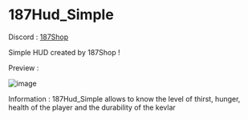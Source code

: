 # 187Hud_Simple
Discord : [187Shop](https://discord.gg/dzB6qV3tPy)

Simple HUD created by 187Shop !

Preview : 

![image](https://github.com/Lucka-Vltr/187Hud_Simple/assets/114506370/5039c5df-2612-4c91-8c0f-b75c02405036)

Information :  187Hud_Simple allows to know the level of thirst, hunger, health of the player and the durability of the kevlar
